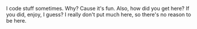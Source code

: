 I code stuff sometimes. Why? Cause it's fun.
Also, how did you get here?
If you did, enjoy, I guess?
I really don't put much here, so there's no reason to be here.
